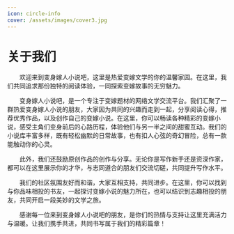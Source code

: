```yaml
---
icon: circle-info
cover: /assets/images/cover3.jpg
---
```


# 关于我们



&emsp;&emsp;欢迎来到变身嫁人小说吧，这里是热爱变嫁文学的你的温馨家园。在这里，我们共同追求那份独特的阅读体验，一同探索变嫁故事的无穷魅力。

&emsp;&emsp;变身嫁人小说吧，是一个专注于变嫁题材的网络文学交流平台。我们汇聚了一群热爱变身嫁人小说的朋友，大家因为共同的兴趣而走到一起，分享阅读心得，推荐优秀作品，以及创作自己的变嫁小说。在这里，你可以畅读各种精彩的变嫁小说，感受主角们变身前后的心路历程，体验他们与另一半之间的甜蜜互动。我们的小说库丰富多样，既有轻松幽默的日常故事，也有扣人心弦的奇幻冒险，总有一款能触动你的心灵。

&emsp;&emsp;此外，我们还鼓励原创作品的创作与分享。无论你是写作新手还是资深作家，都可以在这里展示你的才华，与志同道合的朋友们交流切磋，共同提升写作水平。

&emsp;&emsp;我们的社区氛围友好而和谐，大家互相支持，共同进步。在这里，你可以找到与你品味相投的书友，一起探讨变嫁小说的魅力所在，也可以结识到志趣相投的朋友，共同开启一段美妙的文学之旅。

&emsp;&emsp;感谢每一位来到变身嫁人小说吧的朋友，是你们的热情与支持让这里充满活力与温暖。让我们携手共进，共同书写属于我们的精彩篇章！
